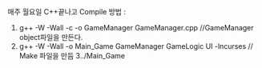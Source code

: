 매주 월요일 C++끝나고 
Compile 방법 :
1. g++ -W -Wall -c -o GameManager GameManager.cpp //GameManager object파일을 만든다.
2. g++ -W -Wall -o Main_Game GameManager GameLogic UI -lncurses // Make 파일을 만듬
3../Main_Game

